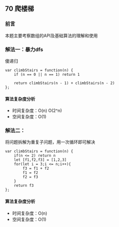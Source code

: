 ## 70 爬楼梯

### 前言
本题主要考察数组的API及基础算法的理解和使用


### 解法一：暴力dfs
傻递归

```
var climbStairs = function(n) {
    if (n == 0 || n == 1) return 1
        
    return climbStairs(n - 1) + climbStairs(n - 2)
};
```

#### 算法复杂度分析
- 时间复杂度：O(n) O(2^n)
- 空间复杂度：O(1) 
&nbsp;
### 解法二：
将问题拆解为重复子问题，用一次循环即可解决
```
var climbStairs = function(n) {
    if(n <= 2) return n
    let [f1,f2,f3] = [1,2,3]
    for(let i = 3;i <= n;i++){
        f3 = f1 + f2
        f1 = f2
        f2 = f3
    }
    return f3
};
```

#### 算法复杂度分析
- 时间复杂度：O(n) 
- 空间复杂度：O(1) 
&nbsp;